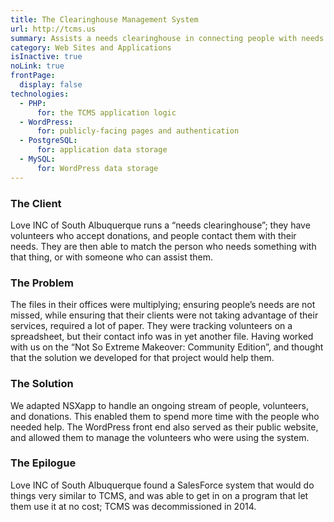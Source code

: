 ```yaml
---
title: The Clearinghouse Management System
url: http://tcms.us
summary: Assists a needs clearinghouse in connecting people with needs to people that can help meet those needs
category: Web Sites and Applications
isInactive: true
noLink: true
frontPage:
  display: false
technologies:
  - PHP:
      for: the TCMS application logic
  - WordPress:
      for: publicly-facing pages and authentication
  - PostgreSQL:
      for: application data storage
  - MySQL:
      for: WordPress data storage
---
```

### The Client

Love INC of South Albuquerque runs a &ldquo;needs clearinghouse&rdquo;; they have volunteers who accept donations, and people contact them with their needs. They are then able to match the person who needs something with that thing, or with someone who can assist them.

### The Problem

The files in their offices were multiplying; ensuring people&rsquo;s needs are not missed, while ensuring that their clients were not taking advantage of their services, required a lot of paper. They were tracking volunteers on a spreadsheet, but their contact info was in yet another file. Having worked with us on the <nuxt-link to="/solutions/nsx" title="Not So Extreme Makeover: Community Edition &bull; Bit Badger Solutions">&ldquo;Not So Extreme Makeover: Community Edition&rdquo;</nuxt-link>, and thought that the solution we developed for that project would help them.

### The Solution

We adapted NSXapp to handle an ongoing stream of people, volunteers, and donations. This enabled them to spend more time with the people who needed help. The WordPress front end also served as their public website, and allowed them to manage the volunteers who were using the system.

### The Epilogue

Love INC of South Albuquerque found a SalesForce system that would do things very similar to TCMS, and was able to get in on a program that let them use it at no cost; TCMS was decommissioned in 2014.
